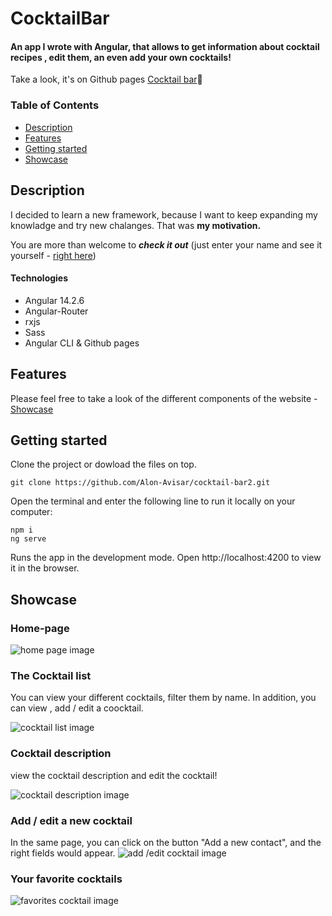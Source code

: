 # CocktailBar

#### An app I wrote with Angular, that allows to get information about cocktail recipes , edit them, an even add your own cocktails!
 Take a look, it's on Github pages [Cocktail bar](https://alon-avisar.github.io/cocktail-bar2/#/)🍹


### Table of Contents
- [Description](#description)
- [Features](#features)
- [Getting started](#getting-started)
- [Showcase](#showcase)


## Description
I decided to learn a new framework, because I want to keep expanding my knowladge and try new chalanges. That was **my motivation.** 

You are more than welcome to ***check it out*** (just enter your name and see it yourself - [right here](https://oribenamram.github.io/Bitcoin-Vue "Github pages link"))


#### Technologies

- Angular 14.2.6
- Angular-Router
- rxjs
- Sass
- Angular CLI & Github pages

## Features
Please feel free to take a look of the different components of the website - [Showcase](#showcase)


## Getting started
Clone the project or dowload the files on top.
```
git clone https://github.com/Alon-Avisar/cocktail-bar2.git
```
Open the terminal and enter the following line to run it locally on your computer:
```
npm i
ng serve
```
Runs the app in the development mode.
Open http://localhost:4200 to view it in the browser.

## Showcase


### Home-page

 ![home page image](https://user-images.githubusercontent.com/109606770/199202231-50bf20fe-4fc0-47c1-8dd0-515126879907.png)
 
 
### The Cocktail list 
You can view your different cocktails, filter them by name. 
In addition, you can view , add / edit a coocktail.

![cocktail list image](https://user-images.githubusercontent.com/109606770/199206782-62929fc2-2ba9-4a8b-9c05-b11082c375a6.png)


 
### Cocktail description

view the cocktail description and edit the cocktail!

![cocktail description image](https://user-images.githubusercontent.com/109606770/199207499-2c183726-fc7a-4db8-b7d0-a7e0413d3e78.png)



### Add / edit  a new cocktail

In the same page, you can click on the button "Add a new contact", and the right fields would appear.
![add /edit cocktail image](https://user-images.githubusercontent.com/109606770/199214651-a3b9b84e-3b16-4a1e-b5fe-9f266527616f.png)



### Your favorite cocktails

![favorites cocktail image](https://user-images.githubusercontent.com/109606770/199214511-85d5bd55-0ea7-459d-95eb-3d2eb7ac5591.png)


